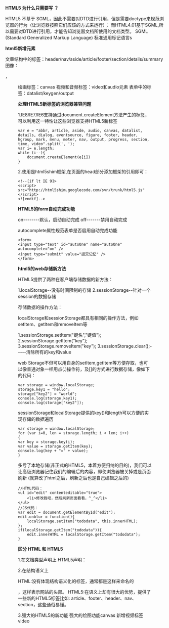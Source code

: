**HTML5 为什么只需要写 <!DOCTYPE HTML>？**

HTML5 不基于 SGML，因此不需要对DTD进行引用，但是需要doctype来规范浏览器的行为（让浏览器按照它们应该的方式来运行）；
而HTML4.01基于SGML,所以需要对DTD进行引用，才能告知浏览器文档所使用的文档类型。
 SGML (Standard Generalized Markup Language) 标准通用标记语言s

**html5新增元素**

文章结构中的标签：header/nav/aside/article/footer/section/details/summary
图像：<figcaption>，<figure>
绘画标签：canvas
视频和音频标签：video和audio元素
表单中的标签：datalist/keygen/output

**处理HTML5新标签的浏览器兼容问题**

1.IE8/IE7/IE6支持通过document.createElement方法产生的标签，可以利用这一特性让这些浏览器支持HTML5新标签

```
var e = "abbr, article, aside, audio, canvas, datalist, details, dialog, eventsource, figure, footer, header, hgroup, mark, menu, meter, nav, output, progress, section, time, video".split(', ');
var i= e.length;
while (i--){
    document.createElement(e[i])
}
```

2.使用是html5shim框架,在页面的head部分添加框架的引用即可：

```
<!--[if lt IE 9]>
<script> src="http://html5shim.googlecode.com/svn/trunk/html5.js"</script>
<![endif]-->
```

**HTML5的form自动完成功能**

on--------默认，启动自动完成
off-------禁用自动完成

autocomplete属性规范表单是否启用自动完成功能

```
<form>
<input type="text" id="autoOne" name="autoOne" autocomplete="on" />
<input type="submit" value="提交记忆" />
</form>
```

**html5的web存储新方法**

HTML5提供了两种在客户端存储数据的新方法：

1.localStorage--没有时间限制的存储
2.sessionStorage--针对一个session的数据存储

存储数据的操作方法：

localStorage和sessionStorage都具有相同的操作方法，例如setItem、getItem和removeItem等

1.sessionStorage.setItem("键名","键值");
2.sessionStorage.getItem("key");
3.sessionStorage.removeItem("key");
3.sessionStorage.clear();-----清除所有的key和value

web Storage不但可以用自身的setItem,getItem等方便存取，也可以像普通对象一样用点(.)操作符，及[]的方式进行数据存储，像如下的代码：

```
var storage = window.localStorage;
storage.key1 = "hello";
storage["key2"] = "world";
console.log(storage.key1);
console.log(storage["key2"]);
```

sessionStorage和localStorage提供的key()和length可以方便的实现存储的数据遍历

```
var storage = window.localStorage;
for (var i=0, len = storage.length; i < len; i++)
{
var key = storage.key(i);
var value = storage.getItem(key);
console.log(key + "=" + value);
}
```

多亏了本地存储(非正式的HTML5，本着方便归纳的目的)，我们可以让高级浏览器记住我们的编辑后的内容，即使浏览器被关掉或是页面刷新
(就算改了html之后，刷新之后也是自己编辑之后的)

```
//HTML代码：
<ul id="edit" contenteditable="true">
    <li>修改我吧，然后刷新页面看看，^_^</li>
</ul>
//JS代码：
var edit = document.getElementById("edit");
edit.onblur = function(){
    localStorage.setItem("tododata", this.innerHTML);
};
if(localStorage.getItem("tododata")){
    edit.innerHTML = localStorage.getItem("tododata");
}
```


**区分 HTML 和 HTML5**

1.在文档类型声明上
HTML5声明：<!doctype html>

2.在结构语义上

HTML:没有体现结构语义化的标签，通常都是这样来命名的<div id="header"></div>，这样表示网站的头部。
HTML5:在语义上却有很大的优势，提供了一些新的HTML5标签比如: article、footer、header、nav、section，这些通俗易懂。

3.强大的HTML5的新功能
强大的绘图功能canvas  新增视频标签video
